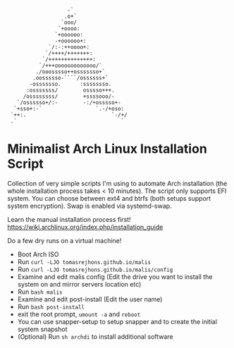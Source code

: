 
                       -`
                      .o+`
                     `ooo/
                    `+oooo:
                   `+oooooo:
                   -+oooooo+:
                 `/:-:++oooo+:
                `/++++/+++++++:
               `/++++++++++++++:
              `/+++ooooooooooooo/`
             ./ooosssso++osssssso+`
            .oossssso-````/ossssss+`
           -osssssso.      :ssssssso.
          :osssssss/        osssso+++.
         /ossssssss/        +ssssooo/-
       `/ossssso+/:-        -:/+osssso+-
      `+sso+:-`                 `.-/+oso:
     `++:.                           `-/+/
     .`                                 `



# Minimalist Arch Linux Installation Script

Collection of very simple scripts I'm using to automate Arch installation (the whole installation process takes < 10 minutes). The script only supports EFI system. You can choose between ext4 and btrfs (both setups support system encryption). Swap is enabled via systemd-swap.

Learn the manual installation process first! https://wiki.archlinux.org/index.php/installation_guide

Do a few dry runs on a virtual machine!

- Boot Arch ISO
- Run <code>curl -LJO tomasrejhons.github.io/malis</code>
- Run <code>curl -LJO tomasrejhons.github.io/malis/config</code>
- Examine and edit malis config (Edit the drive you want to install the system on and mirror servers location etc)
- Run <code>bash malis</code>
- Examine and edit post-install (Edit the user name)
- Run <code>bash post-install</code>
- exit the root prompt, <code>umount -a</code> and <code>reboot</code>
- You can use snapper-setup to setup snapper and to create the initial system snapshot
- (Optional) Run <code>sh archdi</code> to install additional software
